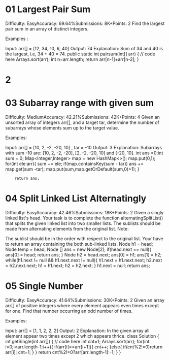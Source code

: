 # 01 Largest Pair Sum
Difficulty: EasyAccuracy: 69.64%Submissions: 8K+Points: 2
Find the largest pair sum in an array of distinct integers.

Examples :

Input: arr[] = [12, 34, 10, 6, 40]
Output: 74
Explanation: Sum of 34 and 40 is the largest, i.e, 34 + 40 = 74.
  public static int pairsum(int[] arr) {
        // code here
        Arrays.sort(arr);
        int n=arr.length;
        return arr[n-1]+arr[n-2];
    }

# 2 

# 03 Subarray range with given sum
Difficulty: MediumAccuracy: 42.21%Submissions: 42K+Points: 4
Given an unsorted array of integers arr[], and a target tar, determine the number of subarrays whose elements sum up to the target value.

Examples:

Input: arr[] = [10, 2, -2, -20, 10] , tar = -10
Output: 3
Explanation: Subarrays with sum -10 are: [10, 2, -2, -20], [2, -2, -20, 10] and [-20, 10].
  int ans  =0;int sum = 0;
        Map<Integer,Integer> map = new HashMap<>();
        map.put(0,1);
        for(int ele:arr){
            sum += ele;
            if(map.containsKey(sum - tar)) ans += map.get(sum -tar);
            map.put(sum,map.getOrDefault(sum,0)+1);
        }
        
        return ans;



#  04 Split Linked List Alternatingly
Difficulty: EasyAccuracy: 42.46%Submissions: 18K+Points: 2
Given a singly linked list's head. Your task is to complete the function alternatingSplitList() that splits the given linked list into two smaller lists. The sublists should be made from alternating elements from the original list.
Note: 

The sublist should be in the order with respect to the original list.
Your have to return an array containing the both sub-linked lists.
  Node h1 = head;
        Node temp = head;
        Node [] ans = new Node[2];
        if(head.next  == null){
            ans[0] = head;
            return ans;
        }
        Node h2 = head.next;
        ans[0] = h1;
        ans[1] = h2;
        while(h1.next != null && h1.next.next != null){
            h1.next = h1.next.next;
            h2.next = h2.next.next;
            h1 = h1.next;
            h2 = h2.next;
        }
        h1.next = null;
        return ans;


# 05 Single Number
Difficulty: EasyAccuracy: 41.64%Submissions: 30K+Points: 2
Given an array arr[] of positive integers where every element appears even times except for one. Find that number occurring an odd number of times.

Examples:

Input: arr[] = [1, 1, 2, 2, 2]
Output: 2
Explanation: In the given array all element appear two times except 2 which appears thrice.
class Solution {
    int getSingle(int arr[]) {
        // code here
        int cnt=1;
        Arrays.sort(arr);
        for(int i=0;i<arr.length-1;i++){
            if(arr[i]==arr[i+1]){
                cnt++;
            }else{
                if(cnt%2!=0)return arr[i];
                cnt=1;
            }
        }
     return cnt%2!=0?arr[arr.length-1]:-1;
    }
}